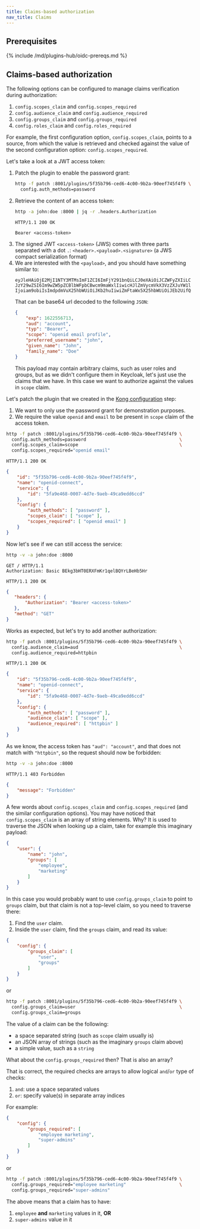 ```yaml
---
title: Claims-based authorization
nav_title: Claims
---
```


## Prerequisites

{% include /md/plugins-hub/oidc-prereqs.md %}

## Claims-based authorization

The following options can be configured to manage claims verification during authorization:

1. `config.scopes_claim` and `config.scopes_required`
2. `config.audience_claim` and `config.audience_required`
3. `config.groups_claim` and `config.groups_required`
4. `config.roles_claim` and `config.roles_required`

For example, the first configuration option, `config.scopes_claim`, points to a source, from which the value is
retrieved and checked against the value of the second configuration option: `config.scopes_required`.

Let's take a look at a JWT access token:

1. Patch the plugin to enable the password grant:
   ```bash
   http -f patch :8001/plugins/5f35b796-ced6-4c00-9b2a-90eef745f4f9 \
     config.auth_methods=password
   ```
2. Retrieve the content of an access token:
   ```bash
   http -a john:doe :8000 | jq -r .headers.Authorization
   ```
   ```http
   HTTP/1.1 200 OK
   ```
   ```
   Bearer <access-token>
   ```
3. The signed JWT `<access-token>` (JWS) comes with three parts separated with a dot `.`:
   `<header>.<payload>.<signature>` (a JWS compact serialization format)
4. We are interested with the `<payload>`, and you should have something similar to:
   ```
   eyJleHAiOjE2MjI1NTY3MTMsImF1ZCI6ImFjY291bnQiLCJ0eXAiOiJCZWFyZXIiLC
   JzY29wZSI6Im9wZW5pZCBlbWFpbCBwcm9maWxlIiwicHJlZmVycmVkX3VzZXJuYW1l
   Ijoiam9obiIsImdpdmVuX25hbWUiOiJKb2huIiwiZmFtaWx5X25hbWUiOiJEb2UifQ
   ```
   That can be base64 url decoded to the following `JSON`:
   ```json
   {
       "exp": 1622556713,
       "aud": "account",
       "typ": "Bearer",
       "scope": "openid email profile",
       "preferred_username": "john",
       "given_name": "John",
       "family_name": "Doe"
   }
   ```
   This payload may contain arbitrary claims, such as user roles and groups,
   but as we didn't configure them in Keycloak, let's just use the claims that
   we have. In this case we want to authorize against the values in `scope` claim.

Let's patch the plugin that we created in the [Kong configuration](#prerequisites) step:

1. We want to only use the password grant for demonstration purposes.
2. We require the value `openid` and `email` to be present in `scope` claim of
   the access token.

```bash
http -f patch :8001/plugins/5f35b796-ced6-4c00-9b2a-90eef745f4f9 \
  config.auth_methods=password                                   \
  config.scopes_claim=scope                                      \
  config.scopes_required="openid email"
```
```http
HTTP/1.1 200 OK
```
```json
{
    "id": "5f35b796-ced6-4c00-9b2a-90eef745f4f9",
    "name": "openid-connect",
    "service": {
        "id": "5fa9e468-0007-4d7e-9aeb-49ca9edd6ccd"
    },
    "config": {
        "auth_methods": [ "password" ],
        "scopes_claim": [ "scope" ],
        "scopes_required": [ "openid email" ]
    }
}
```

Now let's see if we can still access the service:

```bash
http -v -a john:doe :8000
```
```http
GET / HTTP/1.1
Authorization: Basic BEkg3bHT0ERXFmKr1qelBQYrLBeHb5Hr
```
```http
HTTP/1.1 200 OK
```
```json
{
   "headers": {
       "Authorization": "Bearer <access-token>"
   },
   "method": "GET"
}
```

Works as expected, but let's try to add another authorization:

```bash
http -f patch :8001/plugins/5f35b796-ced6-4c00-9b2a-90eef745f4f9 \
  config.audience_claim=aud                                      \
  config.audience_required=httpbin
```
```http
HTTP/1.1 200 OK
```
```json
{
    "id": "5f35b796-ced6-4c00-9b2a-90eef745f4f9",
    "name": "openid-connect",
    "service": {
        "id": "5fa9e468-0007-4d7e-9aeb-49ca9edd6ccd"
    },
    "config": {
        "auth_methods": [ "password" ],
        "audience_claim": [ "scope" ],
        "audience_required": [ "httpbin" ]
    }
}
```

As we know, the access token has `"aud": "account"`, and that does not match with `"httpbin"`, so
the request should now be forbidden:

```bash
http -v -a john:doe :8000
```
```http
HTTP/1.1 403 Forbidden
```
```json
{
    "message": "Forbidden"
}
```

A few words about `config.scopes_claim` and `config.scopes_required` (and the similar configuration options).
You may have noticed that `config.scopes_claim` is an array of string elements. Why? It is used to traverse
the JSON when looking up a claim, take for example this imaginary payload:

```json
{
    "user": {
        "name": "john",
        "groups": [
            "employee",
            "marketing"
        ]
    }
}
```

In this case you would probably want to use `config.groups_claim` to point to `groups` claim, but that claim
is not a top-level claim, so you need to traverse there:

1. Find the `user` claim.
2. Inside the `user` claim, find the `groups` claim, and read its value:

```json
{
    "config": {
        "groups_claim": [
            "user",
            "groups"
        ]
    }
}
```

or

```bash
http -f patch :8001/plugins/5f35b796-ced6-4c00-9b2a-90eef745f4f9 \
  config.groups_claim=user                                       \
  config.groups_claim=groups
```

The value of a claim can be the following:

- a space separated string (such as `scope` claim usually is)
- an JSON array of strings (such as the imaginary `groups` claim above)
- a simple value, such as a `string`

What about the `config.groups_required` then? That is also an array?

That is correct, the required checks are arrays to allow logical `and`/`or` type of checks:

1. `and`: use a space separated values
2. `or`: specify value(s) in separate array indices


For example:

```json
{
    "config": {
        "groups_required": [
            "employee marketing",
            "super-admins"
        ]
    }
}
```

or

```bash
http -f patch :8001/plugins/5f35b796-ced6-4c00-9b2a-90eef745f4f9 \
  config.groups_required="employee marketing"                    \
  config.groups_required="super-admins"
```

The above means that a claim has to have:
1. `employee` **and** `marketing` values in it, **OR**
2. `super-admins` value in it